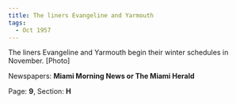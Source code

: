 ```yaml
---  
title: The liners Evangeline and Yarmouth  
tags:  
  - Oct 1957  
---  
```

  
The liners Evangeline and Yarmouth begin their winter schedules in November. [Photo]  
  
Newspapers: **Miami Morning News or The Miami Herald**  
  
Page: **9**, Section: **H** 
